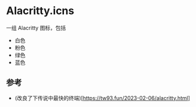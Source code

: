 # Alacritty.icns

一组 Alacritty 图标，包括

* 白色
* 粉色
* 绿色
* 蓝色


## 参考

* (改良了下传说中最快的终端)[https://tw93.fun/2023-02-06/alacritty.html]
